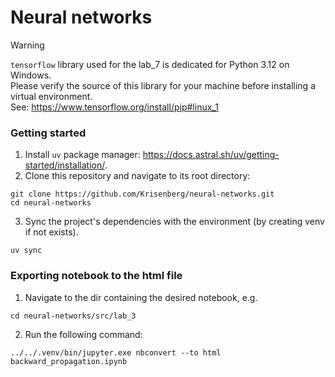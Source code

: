 # Neural networks

> [!WARNING]  
> `tensorflow` library used for the lab_7 is dedicated for Python 3.12 on Windows.  
> Please verify the source of this library for your machine before installing a virtual environment.  
> See: https://www.tensorflow.org/install/pip#linux_1

### Getting started
1. Install `uv` package manager: https://docs.astral.sh/uv/getting-started/installation/.
2. Clone this repository and navigate to its root directory:
```
git clone https://github.com/Krisenberg/neural-networks.git
cd neural-networks
```
3. Sync the project's dependencies with the environment (by creating venv if not exists).
```
uv sync
```

### Exporting notebook to the html file
1. Navigate to the dir containing the desired notebook, e.g.
```
cd neural-networks/src/lab_3
```
2. Run the following command:
```
../../.venv/bin/jupyter.exe nbconvert --to html backward_propagation.ipynb
```
